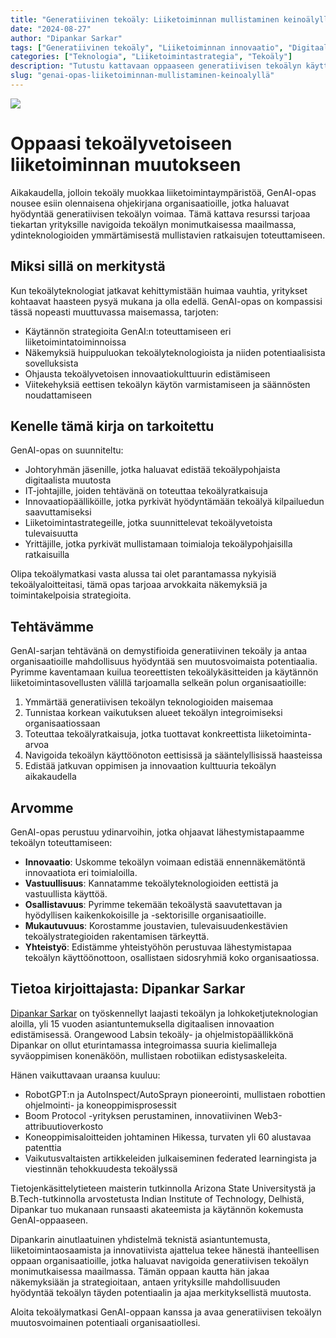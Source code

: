 ```yaml
---
title: "Generatiivinen tekoäly: Liiketoiminnan mullistaminen keinoälyllä"
date: "2024-08-27"
author: "Dipankar Sarkar"
tags: ["Generatiivinen tekoäly", "Liiketoiminnan innovaatio", "Digitaalinen muutos", "Tekoälystrategia", "Koneoppiminen"]
categories: ["Teknologia", "Liiketoimintastrategia", "Tekoäly"]
description: "Tutustu kattavaan oppaaseen generatiivisen tekoälyn käyttöönotosta organisaatiossasi. Opi hyödyntämään huippuluokan tekoälyteknologioita innovaation edistämiseen, tehokkuuden lisäämiseen ja pysymään edellä nopeasti kehittyvässä liiketoimintaympäristössä."
slug: "genai-opas-liiketoiminnan-mullistaminen-keinoalyllä"
---
```


![](index.png)

# Oppaasi tekoälyvetoiseen liiketoiminnan muutokseen

Aikakaudella, jolloin tekoäly muokkaa liiketoimintaympäristöä, GenAI-opas nousee esiin olennaisena ohjekirjana organisaatioille, jotka haluavat hyödyntää generatiivisen tekoälyn voimaa. Tämä kattava resurssi tarjoaa tiekartan yrityksille navigoida tekoälyn monimutkaisessa maailmassa, ydinteknologioiden ymmärtämisestä mullistavien ratkaisujen toteuttamiseen.

## Miksi sillä on merkitystä

Kun tekoälyteknologiat jatkavat kehittymistään huimaa vauhtia, yritykset kohtaavat haasteen pysyä mukana ja olla edellä. GenAI-opas on kompassisi tässä nopeasti muuttuvassa maisemassa, tarjoten:

- Käytännön strategioita GenAI:n toteuttamiseen eri liiketoimintatoiminnoissa
- Näkemyksiä huippuluokan tekoälyteknologioista ja niiden potentiaalisista sovelluksista
- Ohjausta tekoälyvetoisen innovaatiokulttuurin edistämiseen
- Viitekehyksiä eettisen tekoälyn käytön varmistamiseen ja säännösten noudattamiseen

## Kenelle tämä kirja on tarkoitettu

GenAI-opas on suunniteltu:

- Johtoryhmän jäsenille, jotka haluavat edistää tekoälypohjaista digitaalista muutosta
- IT-johtajille, joiden tehtävänä on toteuttaa tekoälyratkaisuja
- Innovaatiopäälliköille, jotka pyrkivät hyödyntämään tekoälyä kilpailuedun saavuttamiseksi
- Liiketoimintastrategeille, jotka suunnittelevat tekoälyvetoista tulevaisuutta
- Yrittäjille, jotka pyrkivät mullistamaan toimialoja tekoälypohjaisilla ratkaisuilla

Olipa tekoälymatkasi vasta alussa tai olet parantamassa nykyisiä tekoälyaloitteitasi, tämä opas tarjoaa arvokkaita näkemyksiä ja toimintakelpoisia strategioita.

## Tehtävämme

GenAI-sarjan tehtävänä on demystifioida generatiivinen tekoäly ja antaa organisaatioille mahdollisuus hyödyntää sen muutosvoimaista potentiaalia. Pyrimme kaventamaan kuilua teoreettisten tekoälykäsitteiden ja käytännön liiketoimintasovellusten välillä tarjoamalla selkeän polun organisaatioille:

1. Ymmärtää generatiivisen tekoälyn teknologioiden maisemaa
2. Tunnistaa korkean vaikutuksen alueet tekoälyn integroimiseksi organisaatiossaan
3. Toteuttaa tekoälyratkaisuja, jotka tuottavat konkreettista liiketoiminta-arvoa
4. Navigoida tekoälyn käyttöönoton eettisissä ja sääntelyllisissä haasteissa
5. Edistää jatkuvan oppimisen ja innovaation kulttuuria tekoälyn aikakaudella

## Arvomme

GenAI-opas perustuu ydinarvoihin, jotka ohjaavat lähestymistapaamme tekoälyn toteuttamiseen:

- **Innovaatio**: Uskomme tekoälyn voimaan edistää ennennäkemätöntä innovaatiota eri toimialoilla.
- **Vastuullisuus**: Kannatamme tekoälyteknologioiden eettistä ja vastuullista käyttöä.
- **Osallistavuus**: Pyrimme tekemään tekoälystä saavutettavan ja hyödyllisen kaikenkokoisille ja -sektorisille organisaatioille.
- **Mukautuvuus**: Korostamme joustavien, tulevaisuudenkestävien tekoälystrategioiden rakentamisen tärkeyttä.
- **Yhteistyö**: Edistämme yhteistyöhön perustuvaa lähestymistapaa tekoälyn käyttöönottoon, osallistaen sidosryhmiä koko organisaatiossa.

## Tietoa kirjoittajasta: Dipankar Sarkar

[Dipankar Sarkar](https://www.dipankar.name) on työskennellyt laajasti tekoälyn ja lohkoketjuteknologian aloilla, yli 15 vuoden asiantuntemuksella digitaalisen innovaation edistämisessä. Orangewood Labsin tekoäly- ja ohjelmistopäällikkönä Dipankar on ollut eturintamassa integroimassa suuria kielimalleja syväoppimisen konenäköön, mullistaen robotiikan edistysaskeleita.

Hänen vaikuttavaan uraansa kuuluu:

- RobotGPT:n ja AutoInspect/AutoSprayn pioneerointi, mullistaen robottien ohjelmointi- ja koneoppimisprosessit
- Boom Protocol -yrityksen perustaminen, innovatiivinen Web3-attribuutioverkosto
- Koneoppimisaloitteiden johtaminen Hikessa, turvaten yli 60 alustavaa patenttia
- Vaikutusvaltaisten artikkeleiden julkaiseminen federated learningista ja viestinnän tehokkuudesta tekoälyssä

Tietojenkäsittelytieteen maisterin tutkinnolla Arizona State Universitystä ja B.Tech-tutkinnolla arvostetusta Indian Institute of Technology, Delhistä, Dipankar tuo mukanaan runsaasti akateemista ja käytännön kokemusta GenAI-oppaaseen.

Dipankarin ainutlaatuinen yhdistelmä teknistä asiantuntemusta, liiketoimintaosaamista ja innovatiivista ajattelua tekee hänestä ihanteellisen oppaan organisaatioille, jotka haluavat navigoida generatiivisen tekoälyn monimutkaisessa maailmassa. Tämän oppaan kautta hän jakaa näkemyksiään ja strategioitaan, antaen yrityksille mahdollisuuden hyödyntää tekoälyn täyden potentiaalin ja ajaa merkityksellistä muutosta.

Aloita tekoälymatkasi GenAI-oppaan kanssa ja avaa generatiivisen tekoälyn muutosvoimainen potentiaali organisaatiollesi.